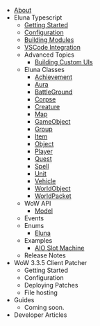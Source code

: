 - [About](/)
- Eluna Typescript
    - [Getting Started](./ets/GettingStarted.md)
    - [Configuration](./ets/Configuration.md)
    - [Building Modules](./ets/Modules.md)
    - [VSCode Integration](./ets/VSCodeIntegration.md)
    - Advanced Topics
        - [Building Custom UIs](./ets/BuildingCustomUIs.md)
    - Eluna Classes
        - [Achievement](./classes/Achievement.md)
        - [Aura](./classes/Aura.md)
        - [BattleGround](./classes/BattleGround.md)
        - [Corpse](./classes/Corpse.md)
        - [Creature](./classes/Creature.md)
        - [Map](./classes/EMap.md)
        - [GameObject](./classes/GameObject.md)
        - [Group](./classes/Group.md)
        - [Item](./classes/Item.md)
        - [Object](./classes/EObject.md)
        - [Player](./classes/Player.md)
        - [Quest](./classes/Quest.md)
        - [Spell](./classes/Spell.md)
        - [Unit](./classes/Unit.md)
        - [Vehicle](./classes/Vehicle.md)
        - [WorldObject](./classes/WorldObject.md)
        - [WorldPacket](./classes/WorldPacket.md)
    - WoW API 
        - [Model](./wowapi/classes/Model.md)
    - Events        
    - Enums
        - [Eluna](./enums/Common.md)
    - Examples
        - [AIO Slot Machine](./examples/aio.slotmachine.md)
    - Release Notes 
- WoW 3.3.5 Client Patcher
    - Getting Started
    - Configuration
    - Deploying Patches
    - File hosting
- Guides
    - Coming soon. 
- Developer Articles

